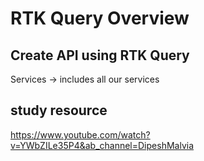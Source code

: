 # RTK Query Overview

## Create API using RTK Query

Services -> includes all our services

## study resource

https://www.youtube.com/watch?v=YWbZILe35P4&ab_channel=DipeshMalvia
